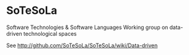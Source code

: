 SoTeSoLa
========

Software Technologies &amp; Software Languages
Working group on data-driven technological spaces

See http://github.com/SoTeSoLa/SoTeSoLa/wiki/Data-driven
